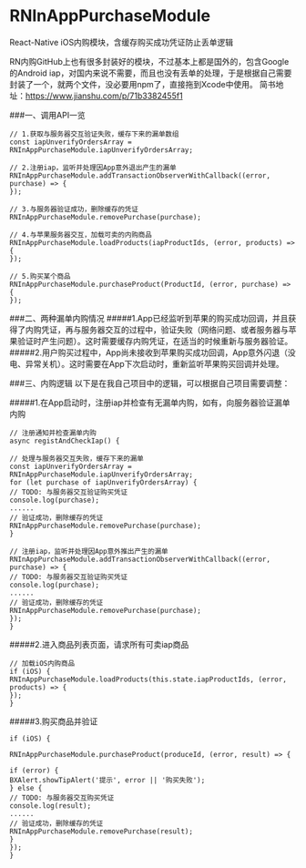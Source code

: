 # RNInAppPurchaseModule
React-Native iOS内购模块，含缓存购买成功凭证防止丢单逻辑

RN内购GitHub上也有很多封装好的模块，不过基本上都是国外的，包含Google的Android iap，对国内来说不需要，而且也没有丢单的处理，于是根据自己需要封装了一个，就两个文件，没必要用npm了，直接拖到Xcode中使用。
简书地址：https://www.jianshu.com/p/71b3382455f1

###一、调用API一览
```
// 1.获取与服务器交互验证失败，缓存下来的漏单数组
const iapUnverifyOrdersArray = RNInAppPurchaseModule.iapUnverifyOrdersArray;

// 2.注册iap，监听并处理因App意外退出产生的漏单
RNInAppPurchaseModule.addTransactionObserverWithCallback((error, purchase) => {
});

// 3.与服务器验证成功，删除缓存的凭证
RNInAppPurchaseModule.removePurchase(purchase);

// 4.与苹果服务器交互，加载可卖的内购商品
RNInAppPurchaseModule.loadProducts(iapProductIds, (error, products) => {
});

// 5.购买某个商品
RNInAppPurchaseModule.purchaseProduct(ProductId, (error, purchase) => {
});
```

###二、两种漏单内购情况
#####1.App已经监听到苹果的购买成功回调，并且获得了内购凭证，再与服务器交互的过程中，验证失败（网络问题、或者服务器与苹果验证时产生问题）。这时需要缓存内购凭证，在适当的时候重新与服务器验证。
#####2.用户购买过程中，App尚未接收到苹果购买成功回调，App意外闪退（没电、异常关机）。这时需要在App下次启动时，重新监听苹果购买回调并处理。

###三、内购逻辑
以下是在我自己项目中的逻辑，可以根据自己项目需要调整：

#####1.在App启动时，注册iap并检查有无漏单内购，如有，向服务器验证漏单内购
```
// 注册通知并检查漏单内购
async registAndCheckIap() {

// 处理与服务器交互失败，缓存下来的漏单
const iapUnverifyOrdersArray = RNInAppPurchaseModule.iapUnverifyOrdersArray;
for (let purchase of iapUnverifyOrdersArray) {
// TODO: 与服务器交互验证购买凭证
console.log(purchase);
......
// 验证成功，删除缓存的凭证
RNInAppPurchaseModule.removePurchase(purchase);
}

// 注册iap，监听并处理因App意外推出产生的漏单
RNInAppPurchaseModule.addTransactionObserverWithCallback((error, purchase) => {
// TODO: 与服务器交互验证购买凭证
console.log(purchase);
......
// 验证成功，删除缓存的凭证
RNInAppPurchaseModule.removePurchase(purchase);
});
}
```
#####2.进入商品列表页面，请求所有可卖iap商品
```
// 加载iOS内购商品
if (iOS) {
RNInAppPurchaseModule.loadProducts(this.state.iapProductIds, (error, products) => {
});
}
```
#####3.购买商品并验证
```
if (iOS) {

RNInAppPurchaseModule.purchaseProduct(produceId, (error, result) => {

if (error) {
BXAlert.showTipAlert('提示', error || '购买失败');
} else {
// TODO: 与服务器交互购买凭证
console.log(result);
......
// 验证成功，删除缓存的凭证
RNInAppPurchaseModule.removePurchase(result);
}
});
}
```




